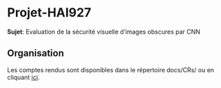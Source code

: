 # Projet-HAI927
**Sujet**: Evaluation de la sécurité visuelle d’images obscures par CNN

## Organisation

Les comptes rendus sont disponibles dans le répertoire docs/CRs/ ou en cliquant [ici](https://github.com/AurelienBesnier/Projet-HAI927/tree/main/docs/CRs).
